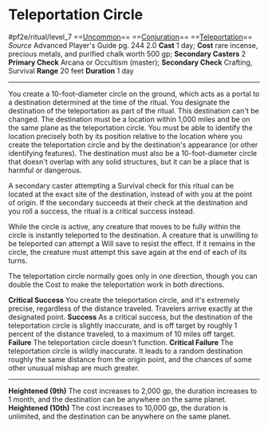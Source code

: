 # Teleportation Circle
#pf2e/ritual/level_7
==[Uncommon](rulesd)== ==[Conjuration](rules/traits/conjuration.md)== ==[Teleportation](rules/traits/teleportation.md)==
*Source* Advanced Player's Guide pg. 244 2.0
**Cast** 1 day; **Cost** rare incense, precious metals, and purified chalk worth 500 gp; **Secondary Casters** 2
**Primary Check** Arcana or Occultism (master); **Secondary Check** Crafting, Survival
**Range** 20 feet
**Duration** 1 day

---
You create a 10-foot-diameter circle on the ground, which acts as a portal to a destination determined at the time of the ritual. You designate the destination of the teleportation as part of the ritual. This destination can't be changed. The destination must be a location within 1,000 miles and be on the same plane as the teleportation circle. You must be able to identify the location precisely both by its position relative to the location where you create the teleportation circle and by the destination's appearance (or other identifying features). The destination must also be a 10-foot-diameter circle that doesn't overlap with any solid structures, but it can be a place that is harmful or dangerous.

A secondary caster attempting a Survival check for this ritual can be located at the exact site of the destination, instead of with you at the point of origin. If the secondary succeeds at their check at the destination and you roll a success, the ritual is a critical success instead.

While the circle is active, any creature that moves to be fully within the circle is instantly teleported to the destination. A creature that is unwilling to be teleported can attempt a Will save to resist the effect. If it remains in the circle, the creature must attempt this save again at the end of each of its turns.

The teleportation circle normally goes only in one direction, though you can double the Cost to make the teleportation work in both directions.

**Critical Success** You create the teleportation circle, and it's extremely precise, regardless of the distance traveled. Travelers arrive exactly at the designated point.
**Success** As a critical success, but the destination of the teleportation circle is slightly inaccurate, and is off target by roughly 1 percent of the distance traveled, to a maximum of 10 miles off target.
**Failure** The teleportation circle doesn't function.
**Critical Failure** The teleportation circle is wildly inaccurate. It leads to a random destination roughly the same distance from the origin point, and the chances of some other unusual mishap are much greater.

<hr>

**Heightened (9th)** The cost increases to 2,000 gp, the duration increases to 1 month, and the destination can be anywhere on the same planet.
**Heightened (10th)** The cost increases to 10,000 gp, the duration is unlimited, and the destination can be anywhere on the same planet.
